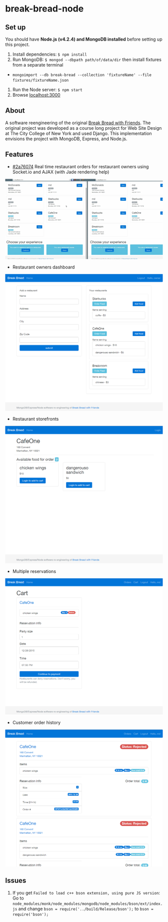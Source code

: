 # break-bread-node

## Set up

You should have **Node.js (v4.2.4) and MongoDB installed** before setting up this project.

1. Install dependencies: `$ npm install`
1. Run MongoDB: `$ mongod --dbpath path/of/data/dir` then install fixtures from a separate terminal
  - `mongoimport --db break-bread --collection 'fixtureName' --file fixtures/fixtureName.json`
1. Run the Node server: `$ npm start`
1. Browse [localhost:3000](http://localhost:3000)

## About

A software reengineering of the original
[Break Bread with Friends](https://bitbucket.org/cyang001/break-bread-with-friends).
The original project was developed as a course long project for Web Site Design
at The City College of New York and used Django. This implementation envisions
the project with MongoDB, Express, and Node.js.

## Features

- [#2a76074](2a76074f61d46896e9b84a91def80f930d6241e0) Real time restaurant orders
    for restaurant owners using Socket.io and AJAX (with Jade rendering help)

![Socket IO and AJAX restaurant feed items](https://raw.githubusercontent.com/exp0nge/break-bread-node/master/public/images/qfeed.gif)

- Restaurant owners dashboard

![restaurant order dash](https://raw.githubusercontent.com/exp0nge/break-bread-node/master/public/images/restaurant-dashboard.PNG)

- Restaurant storefronts

![Storefront screenshot](https://raw.githubusercontent.com/exp0nge/break-bread-node/master/public/images/restaurant-front-page.PNG)

- Multiple reservations

![cart](https://raw.githubusercontent.com/exp0nge/break-bread-node/master/public/images/customer-cart.PNG)

- Customer order history

![order history](https://raw.githubusercontent.com/exp0nge/break-bread-node/master/public/images/customer-order-history.PNG)

## Issues

1. If you get `Failed to load c++ bson extension, using pure JS version`: Go to
 `node_modules/monk/node_modules/mongodb/node_modules/bson/ext/index.js`
 and change `bson = require('../build/Release/bson');` to `bson = require('bson');`

